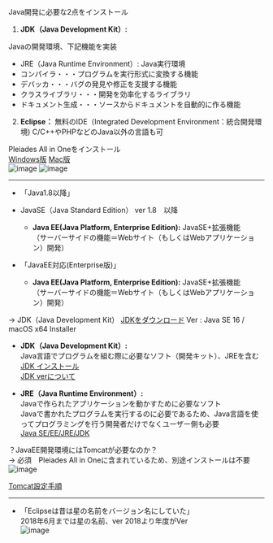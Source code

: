 Java開発に必要な2点をインストール  

1. **JDK（Java Development Kit）:**

Javaの開発環境、下記機能を実装  

- JRE（Java Runtime Environment）: Java実行環境
- コンパイラ・・・プログラムを実行形式に変換する機能
- デバッカ・・・バグの発見や修正を支援する機能
- クラスライブラリ・・・開発を効率化するライブラリ
- ドキュメント生成・・・ソースからドキュメントを自動的に作る機能  

2. **Eclipse：**
無料のIDE（Integrated Development Environment：統合開発環境)
C/C++やPHPなどのJava以外の言語も可  

Pleiades All in Oneをインストール  
[Windows版](https://www.sejuku.net/blog/12236)
[Mac版](https://www.sejuku.net/blog/12578)   
![image](https://user-images.githubusercontent.com/49235225/117728748-cc3c4200-b224-11eb-82eb-68336b1ec864.png)
![image](https://user-images.githubusercontent.com/49235225/117729097-55ec0f80-b225-11eb-9925-f5562ee327da.png)


---
- 「Java1.8以降」
- JavaSE（Java Standard Edition） ver 1.8　以降 
  - **Java EE(Java Platform, Enterprise Edition):**
  JavaSE+拡張機能  
  （サーバーサイドの機能＝Webサイト（もしくはWebアプリケーション）開発）

- 「JavaEE対応(Enterprise版)」
  - **Java EE(Java Platform, Enterprise Edition):**
  JavaSE+拡張機能  
  （サーバーサイドの機能＝Webサイト（もしくはWebアプリケーション）開発）

→ JDK（Java Development Kit）
 [JDKをダウンロード](https://www.oracle.com/java/technologies/javase-downloads.html)
   Ver : Java SE 16 / macOS x64 Installer

  - **JDK（Java Development Kit）:**  
  Java言語でプログラムを組む際に必要なソフト（開発キット）、JREを含む  
  [JDK インストール](https://www.techfun.co.jp/service/magazine/java/mac-jdk-install.html)  
  [JDK verについて](https://www.ne.jp/asahi/hishidama/home/tech/java/version.html)

  - **JRE（Java Runtime Environment）:**  
  Javaで作られたアプリケーションを動かすために必要なソフト  
Javaで書かれたプログラムを実行するのに必要であるため、Java言語を使ってプログラミングを行う開発者だけでなくユーザー側も必要   
[Java SE/EE/JRE/JDK](https://www.sejuku.net/blog/12902)

？JavaEE開発環境にはTomcatが必要なのか？  
→ 必須　Pleiades All in Oneに含まれているため、別途インストールは不要  
![image](https://user-images.githubusercontent.com/49235225/118124286-54dafe00-b430-11eb-87e9-c538ada5258c.png)

[Tomcat設定手順](https://carey.link/java/basic/java-eclipse-tomcat)

---
- 「Eclipseは昔は星の名前をバージョン名にしていた」  
2018年6月までは星の名前、ver 2018より年度がVer  
![image](https://user-images.githubusercontent.com/49235225/118125173-9ae49180-b431-11eb-9e75-d541fe822814.png)
